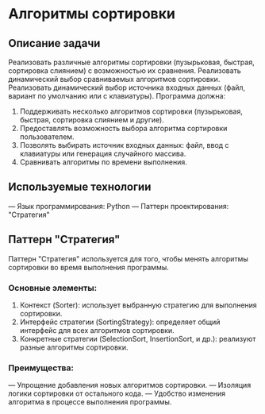 # Алгоритмы сортировки


## Описание задачи
Реализовать различные алгоритмы сортировки (пузырьковая, быстрая, сортировка слиянием) с возможностью их сравнения. Реализовать динамический выбор сравниваемых алгоритмов сортировки. Реализовать динамический выбор источника входных данных (файл, вариант по умолчанию или с клавиатуры).
Программа должна:
1. Поддерживать несколько алгоритмов сортировки (пузырьковая, быстрая, сортировка слиянием и другие).
2. Предоставлять возможность выбора алгоритма сортировки пользователем.
3. Позволять выбирать источник входных данных: файл, ввод с клавиатуры или генерация случайного массива.
4. Сравнивать алгоритмы по времени выполнения.

## Используемые технологии
—  Язык программирования: Python
—  Паттерн проектирования: "Стратегия"

## Паттерн "Стратегия"
Паттерн "Стратегия" используется для того, чтобы менять алгоритмы сортировки во время выполнения программы. 

### Основные элементы:
1. Контекст (Sorter): использует выбранную стратегию для выполнения сортировки.
2. Интерфейс стратегии (SortingStrategy): определяет общий интерфейс для всех алгоритмов сортировки.
3. Конкретные стратегии (SelectionSort, InsertionSort, и др.): реализуют разные алгоритмы сортировки.

### Преимущества:
—  Упрощение добавления новых алгоритмов сортировки.
—  Изоляция логики сортировки от остального кода.
—  Удобство изменения алгоритма в процессе выполнения программы.


